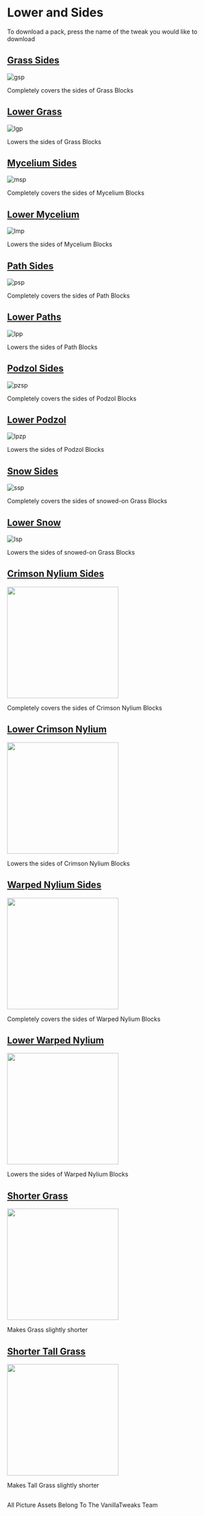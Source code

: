 # Lower and Sides

To download a pack, press the name of the tweak you would like to download

## [Grass Sides](https://www.dropbox.com/s/zlq4szgk8q9bmlo/gr_sid.mcpack?dl=1) </h2>

![gsp](https://vanillatweaks.net/assets/resources/previews/resourcepacks/1.15/GrassSides.png?v1)

Completely covers the sides of Grass Blocks

## [Lower Grass](https://www.dropbox.com/s/07yli73zbd4rr3b/low_grass.mcpack?dl=1) </h2>

![lgp](https://vanillatweaks.net/assets/resources/previews/resourcepacks/1.15/LowerGrass.png?v1)

Lowers the sides of Grass Blocks

## [Mycelium Sides](https://www.dropbox.com/s/vbep52mdnl4hpzb/myc_sid.mcpack?dl=1) </h2>

![msp](https://vanillatweaks.net/assets/resources/previews/resourcepacks/1.15/MyceliumSides.png?v1)

Completely covers the sides of Mycelium Blocks
 
## [Lower Mycelium](https://www.dropbox.com/s/1wnvt9ca0uyz5h5/low_myc.mcpack?dl=1) </h2>

![lmp](https://vanillatweaks.net/assets/resources/previews/resourcepacks/1.15/LowerMycelium.png?v1)

Lowers the sides of Mycelium Blocks

## [Path Sides](https://www.dropbox.com/s/q3mhpobnvqbnn6a/path_sid.mcpack?dl=1) </h2>

![psp](https://vanillatweaks.net/assets/resources/previews/resourcepacks/1.15/PathSides.png?v1)

Completely covers the sides of Path Blocks

## [Lower Paths](https://www.dropbox.com/s/ddf1rl7c7ibdrur/low_path.mcpack?dl=1) </h2>

![lpp](https://vanillatweaks.net/assets/resources/previews/resourcepacks/1.15/LowerPaths.png?v1)

Lowers the sides of Path Blocks

## [Podzol Sides](https://www.dropbox.com/s/uxjkwsb8pbw4yez/pod_sid.mcpack?dl=1) </h2>

![pzsp](https://vanillatweaks.net/assets/resources/previews/resourcepacks/1.15/PodzolSides.png?v1)

Completely covers the sides of Podzol Blocks

## [Lower Podzol](https://www.dropbox.com/s/563a234ne0kngui/low_pod.mcpack?dl=1) </h2>

![lpzp](https://vanillatweaks.net/assets/resources/previews/resourcepacks/1.15/LowerPodzol.png?v1)

Lowers the sides of Podzol Blocks

## [Snow Sides](https://www.dropbox.com/s/ebfi1w2vgpac1zh/snow_sid.mcpack?dl=1) </h2>

![ssp](https://vanillatweaks.net/assets/resources/previews/resourcepacks/1.15/SnowSides.png?v1)

Completely covers the sides of snowed-on Grass Blocks

## [Lower Snow](https://www.dropbox.com/s/vgn0xdc6knnq98x/low_snow.mcpack?dl=1) </h2>

![lsp](https://vanillatweaks.net/assets/resources/previews/resourcepacks/1.15/LowerSnow.png?v1)

Lowers the sides of snowed-on Grass Blocks

## [Crimson Nylium Sides](https://www.dropbox.com/s/q9zm184r4inrje5/crim_sid.mcpack?dl=1) </h2>

<img src="https://vanillatweaks.net/assets/resources/previews/resourcepacks/1.16/CrimsonNyliumSides.png?v1" width="260">

Completely covers the sides of Crimson Nylium Blocks

## [Lower Crimson Nylium](https://www.dropbox.com/s/wbd2mr2ls7ejgt9/low_crim.mcpack?dl=1) </h2>

<img src="https://vanillatweaks.net/assets/resources/previews/resourcepacks/1.16/LowerCrimsonNylium.png?v1" width="260">

Lowers the sides of Crimson Nylium Blocks

## [Warped Nylium Sides](https://www.dropbox.com/s/4r4gu1nijr020dm/warp_sid.mcpack?dl=1) </h2>

<img src="https://vanillatweaks.net/assets/resources/previews/resourcepacks/1.16/WarpedNyliumSides.png?v1" width="260">

Completely covers the sides of Warped Nylium Blocks

## [Lower Warped Nylium](https://www.dropbox.com/s/5z1xjkk5nkxvhoo/low_warp.mcpack?dl=1) </h2>

<img src="https://vanillatweaks.net/assets/resources/previews/resourcepacks/1.16/LowerWarpedNylium.png?v1" width="260">

Lowers the sides of Warped Nylium Blocks

## [Shorter Grass](https://www.dropbox.com/s/k2etd8toujbk3ha/short_grass.mcpack?dl=1) </h2>

<img src="https://vanillatweaks.net/assets/resources/previews/resourcepacks/1.15/ShorterGrass.png?v1" width="260">

Makes Grass slightly shorter

## [Shorter Tall Grass](https://www.dropbox.com/s/dettbeisxephrw9/short_tgrass.mcpack?dl=1) </h2>

<img src="https://vanillatweaks.net/assets/resources/previews/resourcepacks/1.15/ShorterTallGrass.png?v1" width="260">

Makes Tall Grass slightly shorter

##

All Picture Assets Belong To The VanillaTweaks Team
